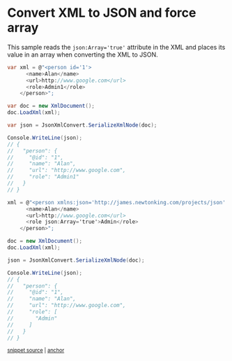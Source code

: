 # Convert XML to JSON and force array

This sample reads the `json:Array='true'` attribute in the XML and places its value in an array when converting the XML to JSON.

<!-- snippet: ConvertXmlToJsonForceArray -->
<a id='snippet-convertxmltojsonforcearray'></a>
```cs
var xml = @"<person id='1'>
      <name>Alan</name>
      <url>http://www.google.com</url>
      <role>Admin1</role>
    </person>";

var doc = new XmlDocument();
doc.LoadXml(xml);

var json = JsonXmlConvert.SerializeXmlNode(doc);

Console.WriteLine(json);
// {
//   "person": {
//     "@id": "1",
//     "name": "Alan",
//     "url": "http://www.google.com",
//     "role": "Admin1"
//   }
// }

xml = @"<person xmlns:json='http://james.newtonking.com/projects/json' id='1'>
      <name>Alan</name>
      <url>http://www.google.com</url>
      <role json:Array='true'>Admin</role>
    </person>";

doc = new XmlDocument();
doc.LoadXml(xml);

json = JsonXmlConvert.SerializeXmlNode(doc);

Console.WriteLine(json);
// {
//   "person": {
//     "@id": "1",
//     "name": "Alan",
//     "url": "http://www.google.com",
//     "role": [
//       "Admin"
//     ]
//   }
// }
```
<sup><a href='/src/Tests/Documentation/Samples/Xml/ConvertXmlToJsonForceArray.cs#L36-L80' title='Snippet source file'>snippet source</a> | <a href='#snippet-convertxmltojsonforcearray' title='Start of snippet'>anchor</a></sup>
<!-- endSnippet -->
